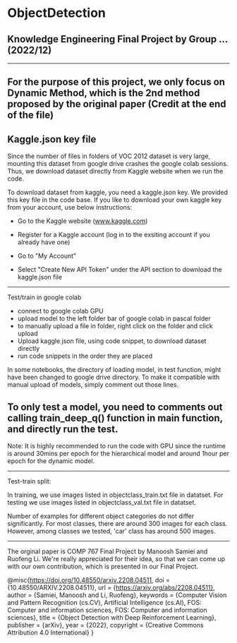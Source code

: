 # ObjectDetection

Knowledge Engineering Final Project by Group ... (2022/12)
---------------------------------------------------------------------------------
---------------------------------------------------------------------------------
For the purpose of this project, we only focus on Dynamic Method, which is the 2nd method proposed by the original paper (Credit at the end of the file)
---------------------------------------------------------------------------------
Kaggle.json key file
---------------------------------------------------------------------------------
Since the number of files in folders of VOC 2012 dataset is very large, mounting this dataset from google drive crashes the google colab sessions. Thus, we download dataset directly from Kaggle website when we run the code. 

To download dataset from kaggle, you need a kaggle.json key. We provided this key file in the code base. If you like to download your own kaggle key from your account, use below instructions:

- Go to the Kaggle website (www.kaggle.com)

- Register for a Kaggle account (log in to the exsiting account if you already have one)

- Go to "My Account"

- Select "Create New API Token" under the API section to download the kaggle.json file
---------------------------------------------------------------------------------
Test/train in google colab

- connect to google colab GPU
- upload model to the left folder bar of google colab in pascal folder
- to manually upload a file in folder, right click on the folder and click upload
- Upload kaggle json file, using code snippet, to download dataset directly
- run code snippets in the order they are placed

In some notebooks, the directory of loading model, in test function, might have been changed to google drive directory. To make it compatible with manual upload of models, simply comment out those lines.

To only test a model, you need to comments out calling train_deep_q() function in main function, and directly run the test.
---------------------------------------------------------------------------------
Note: It is highly recommended to run the code with GPU since the runtime is around 30mins per epoch for the hierarchical model and around 1hour per epoch for the dynamic model.

---------------------------------------------------------------------------------
Test-train split:
 
In training, we use images listed in objectclass_train.txt file in datatset. For testing we use images listed in objectclass_val.txt file in datatset. 


Number of examples for different object categories do not differ significantly. For most classes, there are around 300 images for each class. However, among classes we tested, 'car' class has around 500 images. 

---------------------------------------------------------------------------------
The orginal paper is COMP 767 Final Project by Manoosh Samiei and Ruofeng Li. We're really appreciated for their idea, so that we can come up with our own contribution, which is presented in our Final Project.

@misc{https://doi.org/10.48550/arxiv.2208.04511,
  doi = {10.48550/ARXIV.2208.04511},
  url = {https://arxiv.org/abs/2208.04511}, 
  author = {Samiei, Manoosh and Li, Ruofeng},
  keywords = {Computer Vision and Pattern Recognition (cs.CV), Artificial Intelligence (cs.AI), FOS: Computer and information sciences, FOS: Computer and information sciences}, 
  title = {Object Detection with Deep Reinforcement Learning},
  publisher = {arXiv}, 
  year = {2022},
  copyright = {Creative Commons Attribution 4.0 International}
}
```
